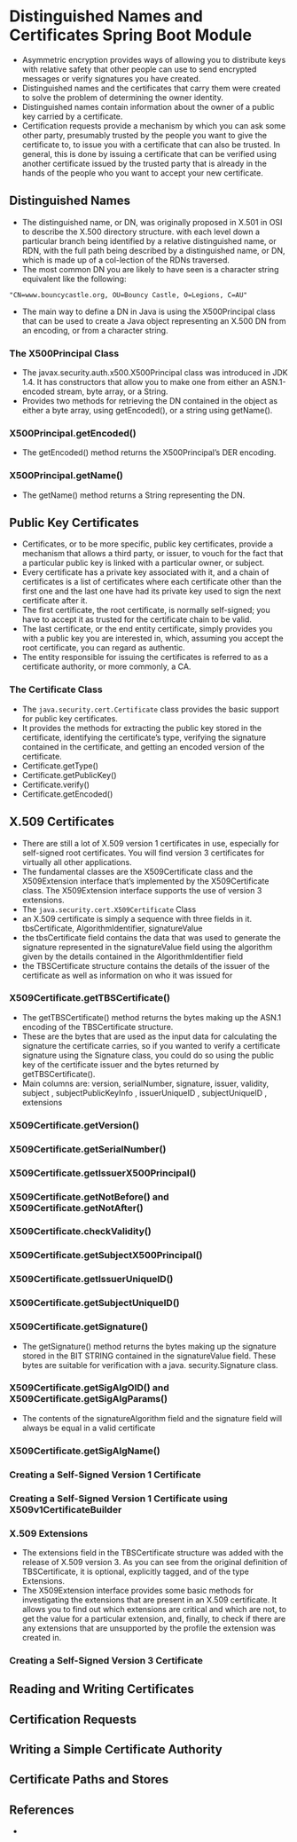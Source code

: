 # Distinguished Names and Certificates Spring Boot Module

- Asymmetric encryption provides ways of allowing you to distribute keys with relative safety that other people can use
  to send encrypted messages or verify signatures you have created.
- Distinguished names and the certificates that carry them were created to solve the problem of determining the owner
  identity.
- Distinguished names contain information about the owner of a public key carried by a certificate.
- Certification requests provide a mechanism by which you can ask some other party, presumably trusted by the people you
  want to give the certificate to, to issue you with a certificate that can also be trusted. In general, this is done by
  issuing a certificate that can be verified using another certificate issued by the trusted party that is already in
  the hands of the people who you want to accept your new certificate.

## Distinguished Names

- The distinguished name, or DN, was originally proposed in X.501 in OSI to describe the X.500 directory structure. with
  each level down a particular branch being identified by a relative distinguished name, or RDN, with the full path
  being described by a distinguished name, or DN, which is made up of a col-lection of the RDNs traversed.
- The most common DN you are likely to have seen is a character string equivalent like the following:

```
"CN=www.bouncycastle.org, OU=Bouncy Castle, O=Legions, C=AU"
```

- The main way to define a DN in Java is using the X500Principal class that can be used to create a Java object
  representing an X.500 DN from an encoding, or from a character string.

### The X500Principal Class

- The javax.security.auth.x500.X500Principal class was introduced in JDK 1.4. It has constructors that allow you to make
  one from either an ASN.1-encoded stream, byte array, or a String.
- Provides two methods for retrieving the DN contained in the object as either a byte array, using getEncoded(), or a
  string using getName().

### X500Principal.getEncoded()

- The getEncoded() method returns the X500Principal’s DER encoding.

### X500Principal.getName()

- The getName() method returns a String representing the DN.

## Public Key Certificates

- Certificates, or to be more specific, public key certificates, provide a mechanism that allows a third party, or
  issuer, to vouch for the fact that a particular public key is linked with a particular owner, or subject.
- Every certificate has a private key associated with it, and a chain of certificates is a list of certificates where
  each certificate other than the first one and the last one have had its private key used to sign the next certificate
  after it.
- The first certificate, the root certificate, is normally self-signed; you have to accept it as trusted for the
  certificate chain to be valid.
- The last certificate, or the end entity certificate, simply provides you with a public key you are interested in,
  which, assuming you accept the root certificate, you can regard as authentic.
- The entity responsible for issuing the certificates is referred to as a certificate authority, or more commonly, a CA.

### The Certificate Class

- The `java.security.cert.Certificate` class provides the basic support for public key certificates.
- It provides the methods for extracting the public key stored in the certificate, identifying the certificate’s type,
  verifying the signature contained in the certificate, and getting an encoded version of the certificate.
- Certificate.getType()
- Certificate.getPublicKey()
- Certificate.verify()
- Certificate.getEncoded()

## X.509 Certificates

- There are still a lot of X.509 version 1 certificates in use, especially for self-signed root certificates. You will
  find version 3 certificates for virtually all other applications.
- The fundamental classes are the X509Certificate class and the X509Extension interface that’s implemented by the
  X509Certificate class. The X509Extension interface supports the use of version 3 extensions.
- The `java.security.cert.X509Certificate` Class
- an X.509 certificate is simply a sequence with three fields in it. tbsCertificate, AlgorithmIdentifier, signatureValue
- the tbsCertificate field contains the data that was used to generate the signature represented in the signatureValue
  field using the algorithm given by the details contained in the AlgorithmIdentifier field
- the TBSCertificate structure contains the details of the issuer of the certificate as well as information on who it
  was issued for

### X509Certificate.getTBSCertificate()

- The getTBSCertificate() method returns the bytes making up the ASN.1 encoding of the TBSCertificate structure.
- These are the bytes that are used as the input data for calculating the signature the certificate carries, so if you
  wanted to verify a certificate signature using the Signature class, you could do so using the public key of the
  certificate issuer and the bytes returned by getTBSCertificate().
- Main columns are: version, serialNumber, signature, issuer, validity, subject , subjectPublicKeyInfo , issuerUniqueID
  , subjectUniqueID , extensions

### X509Certificate.getVersion()

### X509Certificate.getSerialNumber()

### X509Certificate.getIssuerX500Principal()

### X509Certificate.getNotBefore() and X509Certificate.getNotAfter()

### X509Certificate.checkValidity()

### X509Certificate.getSubjectX500Principal()

### X509Certificate.getIssuerUniqueID()

### X509Certificate.getSubjectUniqueID()

### X509Certificate.getSignature()

- The getSignature() method returns the bytes making up the signature stored in the BIT STRING contained in the
  signatureValue field. These bytes are suitable for verification with a java. security.Signature class.

### X509Certificate.getSigAlgOID() and X509Certificate.getSigAlgParams()

- The contents of the signatureAlgorithm field and the signature field will always be equal in a valid certificate

### X509Certificate.getSigAlgName()

### Creating a Self-Signed Version 1 Certificate

### Creating a Self-Signed Version 1 Certificate using X509v1CertificateBuilder

### X.509 Extensions

- The extensions field in the TBSCertificate structure was added with the release of X.509 version 3. As you can see
  from the original definition of TBSCertificate, it is optional, explicitly tagged, and of the type Extensions.
- The X509Extension interface provides some basic methods for investigating the extensions that are present in an X.509
  certificate. It allows you to find out which extensions are critical and which are not, to get the value for a
  particular extension, and, finally, to check if there are any extensions that are unsupported by the profile the
  extension was created in.
### Creating a Self-Signed Version 3 Certificate

## Reading and Writing Certificates

## Certification Requests

## Writing a Simple Certificate Authority

## Certificate Paths and Stores

## References

- []()
